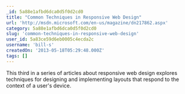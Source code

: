 ```yaml
---
_id: 5a88e1afbd6dca0d5f0d2cd0
title: "Common Techniques in Responsive Web Design"
url: 'http://msdn.microsoft.com/en-us/magazine/dn217862.aspx'
category: 5a88e1afbd6dca0d5f0d2cd0
slug: 'common-techniques-in-responsive-web-design'
user_id: 5a83ce59d6eb0005c4ecda2c
username: 'bill-s'
createdOn: '2013-05-18T05:29:48.000Z'
tags: []
---
```


This third in a series of articles about responsive web design explores techniques for designing and implementing layouts that respond to the context of a user's device.
